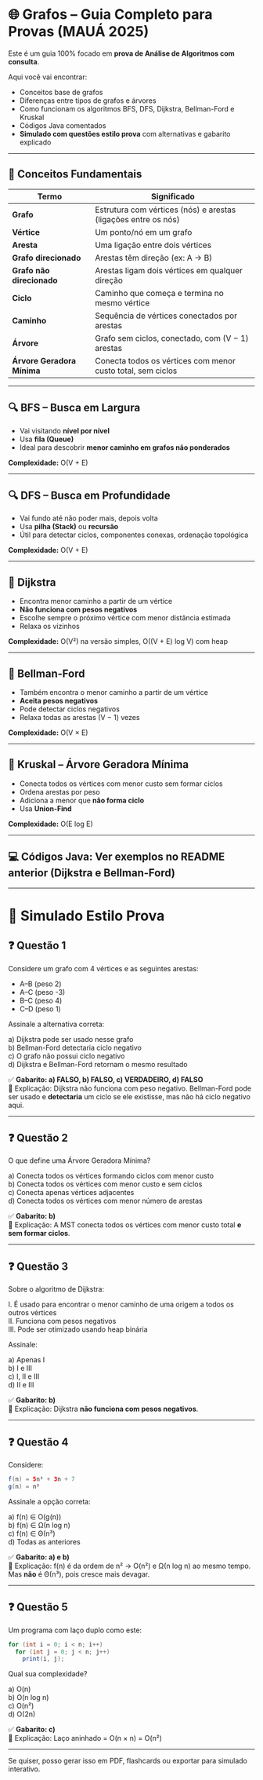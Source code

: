 
# 🌐 Grafos – Guia Completo para Provas (MAUÁ 2025)

Este é um guia 100% focado em **prova de Análise de Algoritmos com consulta**.

Aqui você vai encontrar:

- Conceitos base de grafos
- Diferenças entre tipos de grafos e árvores
- Como funcionam os algoritmos BFS, DFS, Dijkstra, Bellman-Ford e Kruskal
- Códigos Java comentados
- **Simulado com questões estilo prova** com alternativas e gabarito explicado

---

## 📌 Conceitos Fundamentais

| Termo        | Significado                                                                 |
|--------------|-------------------------------------------------------------------------------|
| **Grafo**    | Estrutura com vértices (nós) e arestas (ligações entre os nós)               |
| **Vértice**  | Um ponto/nó em um grafo                                                       |
| **Aresta**   | Uma ligação entre dois vértices                                               |
| **Grafo direcionado** | Arestas têm direção (ex: A → B)                                     |
| **Grafo não direcionado** | Arestas ligam dois vértices em qualquer direção                 |
| **Ciclo**    | Caminho que começa e termina no mesmo vértice                                 |
| **Caminho**  | Sequência de vértices conectados por arestas                                  |
| **Árvore**   | Grafo sem ciclos, conectado, com (V − 1) arestas                              |
| **Árvore Geradora Mínima** | Conecta todos os vértices com menor custo total, sem ciclos   |

---

## 🔍 BFS – Busca em Largura

- Vai visitando **nível por nível**
- Usa **fila (Queue)**
- Ideal para descobrir **menor caminho em grafos não ponderados**

**Complexidade:** O(V + E)

---

## 🔍 DFS – Busca em Profundidade

- Vai fundo até não poder mais, depois volta
- Usa **pilha (Stack)** ou **recursão**
- Útil para detectar ciclos, componentes conexas, ordenação topológica

**Complexidade:** O(V + E)

---

## 🚀 Dijkstra

- Encontra menor caminho a partir de um vértice
- **Não funciona com pesos negativos**
- Escolhe sempre o próximo vértice com menor distância estimada
- Relaxa os vizinhos

**Complexidade:** O(V²) na versão simples, O((V + E) log V) com heap

---

## 🧪 Bellman-Ford

- Também encontra o menor caminho a partir de um vértice
- **Aceita pesos negativos**
- Pode detectar ciclos negativos
- Relaxa todas as arestas (V − 1) vezes

**Complexidade:** O(V × E)

---

## 🌲 Kruskal – Árvore Geradora Mínima

- Conecta todos os vértices com menor custo sem formar ciclos
- Ordena arestas por peso
- Adiciona a menor que **não forma ciclo**
- Usa **Union-Find**

**Complexidade:** O(E log E)

---

## 💻 Códigos Java: Ver exemplos no README anterior (Dijkstra e Bellman-Ford)

---

# 🧪 Simulado Estilo Prova

## ❓ Questão 1

Considere um grafo com 4 vértices e as seguintes arestas:

- A–B (peso 2)
- A–C (peso -3)
- B–C (peso 4)
- C–D (peso 1)

Assinale a alternativa correta:

a) Dijkstra pode ser usado nesse grafo  
b) Bellman-Ford detectaria ciclo negativo  
c) O grafo não possui ciclo negativo  
d) Dijkstra e Bellman-Ford retornam o mesmo resultado  

✅ **Gabarito: a) FALSO, b) FALSO, c) VERDADEIRO, d) FALSO**  
📘 Explicação: Dijkstra não funciona com peso negativo. Bellman-Ford pode ser usado e **detectaria** um ciclo se ele existisse, mas não há ciclo negativo aqui.

---

## ❓ Questão 2

O que define uma Árvore Geradora Mínima?

a) Conecta todos os vértices formando ciclos com menor custo  
b) Conecta todos os vértices com menor custo e sem ciclos  
c) Conecta apenas vértices adjacentes  
d) Conecta todos os vértices com menor número de arestas  

✅ **Gabarito: b)**  
📘 Explicação: A MST conecta todos os vértices com menor custo total **e sem formar ciclos**.

---

## ❓ Questão 3

Sobre o algoritmo de Dijkstra:

I. É usado para encontrar o menor caminho de uma origem a todos os outros vértices  
II. Funciona com pesos negativos  
III. Pode ser otimizado usando heap binária  

Assinale:

a) Apenas I  
b) I e III  
c) I, II e III  
d) II e III  

✅ **Gabarito: b)**  
📘 Explicação: Dijkstra **não funciona com pesos negativos**.

---

## ❓ Questão 4

Considere:

```java
f(n) = 5n² + 3n + 7  
g(n) = n²
```

Assinale a opção correta:

a) f(n) ∈ O(g(n))  
b) f(n) ∈ Ω(n log n)  
c) f(n) ∈ Θ(n³)  
d) Todas as anteriores

✅ **Gabarito: a) e b)**  
📘 Explicação: f(n) é da ordem de n² → O(n²) e Ω(n log n) ao mesmo tempo. Mas **não** é Θ(n³), pois cresce mais devagar.

---

## ❓ Questão 5

Um programa com laço duplo como este:
```java
for (int i = 0; i < n; i++)
  for (int j = 0; j < n; j++)
    print(i, j);
```

Qual sua complexidade?

a) O(n)  
b) O(n log n)  
c) O(n²)  
d) O(2n)

✅ **Gabarito: c)**  
📘 Explicação: Laço aninhado = O(n × n) = O(n²)

---

Se quiser, posso gerar isso em PDF, flashcards ou exportar para simulado interativo.

